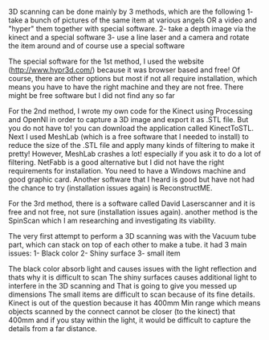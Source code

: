 3D scanning can be done mainly by 3 methods, which are the following
1- take a bunch of pictures of the same item at various angels OR a video and "hyper" them together with special software.
2- take a depth image via the kinect and a special software
3- use a line laser and a camera and rotate the item around and of course use a special software

The special software for the 1st method, I used the website (http://www.hypr3d.com/) because it was browser based and free! 
Of course, there are other options but most if not all require installation, which means you have to have the right machine and they are not free. There might be free software but I did not find any so far

For the 2nd method, I wrote my own code for the Kinect using Processing and OpenNI in order to capture a 3D image and export it as .STL file. But you do not have to! you can download the application called KinectToSTL. Next I used MeshLab (which is a free software that I needed to install) to reduce the size of the .STL file and apply many kinds of filtering to make it pretty! However, MeshLab crashes a lot! especially if you ask it to do a lot of filtering. NetFabb is a good alternative but I did not have the right requirements for installation. You need to have a Windows machine and good graphic card. Another software that I heard is good but have not had the chance to try (installation issues again) is ReconstructME.

For the 3rd method, there is a software called David Laserscanner and it is free and not free, not sure (installation issues again). another method is the SpinScan which I am researching and investigating its viability.

The very first attempt to perform a 3D scanning was with the Vacuum tube part, which can stack on top of each other to make a tube.
it had 3 main issues:
1- Black color
2- Shiny surface
3- small item

The black color absorb light and causes issues with the light reflection and thats why it is difficult to scan 
The shiny surfaces causes additional light to interfere in the 3D scanning and That is going to give you messed up dimensions
The small items are difficult to scan because of its fine details. Kinect is out of the question because it has 400mm Min range which means objects scanned by the connect cannot be closer (to the kinect) that 400mm and if you stay within the light, it would be difficult to capture the details from a far distance.